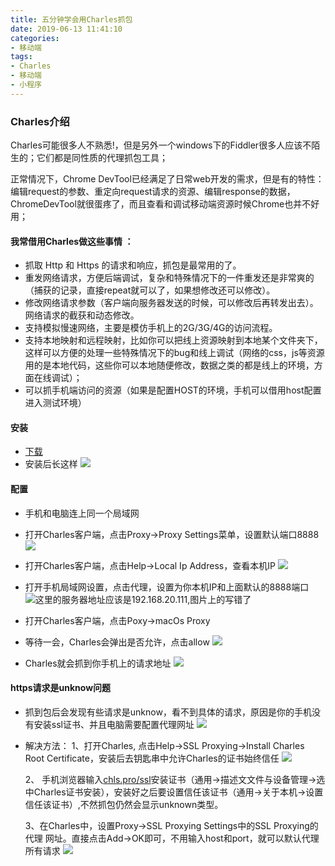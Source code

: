```yaml
---
title: 五分钟学会用Charles抓包
date: 2019-06-13 11:41:10
categories: 
- 移动端
tags:
- Charles
- 移动端
- 小程序
---
```

### Charles介绍
Charles可能很多人不熟悉!，但是另外一个windows下的Fiddler很多人应该不陌生的；它们都是同性质的代理抓包工具；

正常情况下，Chrome DevTool已经满足了日常web开发的需求，但是有的特性：编辑request的参数、重定向request请求的资源、编辑response的数据，ChromeDevTool就很蛋疼了，而且查看和调试移动端资源时候Chrome也并不好用；

#### 我常借用Charles做这些事情 ：

+ 抓取 Http 和 Https 的请求和响应，抓包是最常用的了。
+ 重发网络请求，方便后端调试，复杂和特殊情况下的一件重发还是非常爽的（捕获的记录，直接repeat就可以了，如果想修改还可以修改）。
+ 修改网络请求参数（客户端向服务器发送的时候，可以修改后再转发出去）。
网络请求的截获和动态修改。
+ 支持模拟慢速网络，主要是模仿手机上的2G/3G/4G的访问流程。
+ 支持本地映射和远程映射，比如你可以把线上资源映射到本地某个文件夹下，这样可以方便的处理一些特殊情况下的bug和线上调试（网络的css，js等资源用的是本地代码，这些你可以本地随便修改，数据之类的都是线上的环境，方面在线调试）；
+ 可以抓手机端访问的资源（如果是配置HOST的环境，手机可以借用host配置进入测试环境）

#### 安装

+ [下载](https://www.charlesproxy.com/download/)
+ 安装后长这样
![](/img/4539636-180696d9002e8d67.png)

#### 配置

+ 手机和电脑连上同一个局域网
+ 打开Charles客户端，点击Proxy->Proxy Settings菜单，设置默认端口8888
![](/img/4539636-f6d1bfc18138748e.png)
+  打开Charles客户端，点击Help->Local Ip Address，查看本机IP
![](/img/4539636-2f53aed0bec5c1eb.png)

+ 打开手机局域网设置，点击代理，设置为你本机IP和上面默认的8888端口
![这里的服务器地址应该是192.168.20.111,图片上的写错了](/img/4539636-42f4fc8dec2116af.png)

+ 打开Charles客户端，点击Poxy->macOs Proxy
+ 等待一会，Charles会弹出是否允许，点击allow
![](/img/4539636-792cc727406daa23.png)

+ Charles就会抓到你手机上的请求地址
![](/img/4539636-1adae9720654edb8.png)

#### https请求是unknow问题

+ 抓到包后会发现有些请求是unknow，看不到具体的请求，原因是你的手机没有安装ssl证书、并且电脑需要配置代理网址
![](/img/4539636-dfc9a57d312a7be3.png)
+ 解决方法：
  1、打开Charles, 点击Help->SSL Proxying->Install Charles Root Certificate，安装后去钥匙串中允许Charles的证书始终信任
![](/img/4539636-ccd631cb9b81eb52.png)

  2、 手机浏览器输入[chls.pro/ssl](http://chls.pro/ssl)安装证书（通用->描述文文件与设备管理->选中Charles证书安装），安装好之后要设置信任该证书（通用->关于本机->设置信任该证书）,不然抓包仍然会显示unknown类型。

  3、在Charles中，设置Proxy->SSL Proxying Settings中的SSL Proxying的代理  网址。直接点击Add->OK即可，不用输入host和port，就可以默认代理所有请求
![](/img/4539636-6a8eaa512c58ba46.png)




